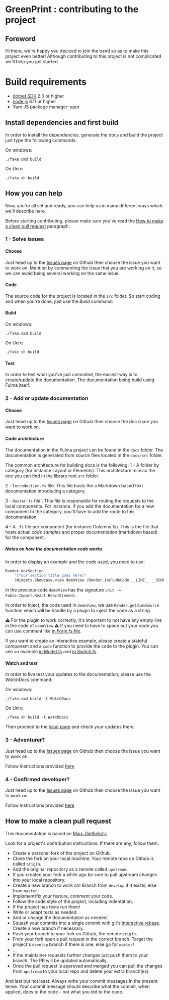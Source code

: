 # GreenPrint : contributing to the project

## Foreword
Hi there, we're happy you deciced to join the band so as to make this project even better!
Although contributing to this project is not complicated we'll help you get started.

# Build requirements

* [dotnet SDK](https://www.microsoft.com/net/download/core) 2.0 or higher
* [node.js](https://nodejs.org) 6.11 or higher
* Yarn JS package manager: [yarn](https://yarnpkg.com)

## Install dependencies and first build

In order to install the dependencies, generate the docs and build the project just type the following commands:

On windows:
```shell
./fake.cmd build
```

On Unix:
```shell
./fake.sh build
```

## How you can help
Now, you're all set and ready, you can help us in many different ways which we'll describe here.

Before starting contributing, please make sure you've read the [How to make a clean pull request](#how-to-make-a-clean-pull-requestpr) paragraph.

### 1 - Solve issues

#### Choose
Just head up to the [Issues page](https://github.com/kunjee17/GreenPrint/issues?q=is%3Aopen+is%3Aissue) on Github then choose the issue you want to work on. Mention by commenting the issue that you are working on it, so we can avoid being several working on the same issue.

#### Code
The source code for the project is located in the `src` folder.
So start coding and when you're done, just use the *Build* command:

#### Build

On windows:
```shell
./fake.cmd build
```

On Unix:
```shell
./fake.sh build
```

#### Test
In order to test what you've just commited, the easiest way is to create/update the documentation. The documentation being build using Fulma itself.

### 2 - Add or update documentation

#### Choose
Just head up to the [Issues page](https://github.com/kunjee17/GreenPrint/issues?q=is%3Aissue+is%3Aopen+label%3ADocumentation) on Github then choose the doc issue you want to work on.

#### Code architecture
The documentation in the Fulma project can be found in the `docs` folder. The documentation is generated from source files located in the `docs/src` folder.

The common architecture for building docs is the following:
1 - A folder by category (for instance Layout or Elements). This architecture mimics the one you can find in the library root `src` folder.

2 - `Introduction.fs` file. This file hosts the a Markdown based text documentation introducing a category.

3 - `Router.fs` file`. This file is responsible for routing the requests to the local components. For instance, if you add the documentation for a new component to the category, you'll have to add the route to this documentation

4 - A `.fs` file per component (for instance Columns.fs). This is the file that hosts actual *code samples* and proper documentation (markdown based) for the component.

##### Notes on how the documentation code works

In order to display an example and the code used, you need to use:

```fs
Render.docSection
    "[Your section title goes here]"
    (Widgets.Showcase.view demoView (Render.includeCode __LINE__ __SOURCE_FILE__))
```

In the previous code `demoView` has the signature `unit -> Fable.Import.React.ReactElement`.

In order to inject, the code used in `demoView`, we use `Render.getViewSource` function which will be handle by a plugin to inject the code as a string.

:warning: For the plugin to work correctly, it's important to not have any empty line in the code of `demoView` :warning: If you need to have to space out your code you can use comment like [in Form.fs file](docs/src/Fulma/Elements/Form.fs).

If you want to create an interactive example, please create a stateful component and a `code` function to provide the code to the plugin. You can see an example [in Model.fs](docs/src/Fulma/Components/Modal.fs) and [in Switch.fs](docs/src/FulmaExtensions/Switch.fs).

#### Watch and test
In order to live test your updates to the documentation, please use the *WatchDocs* command:

On windows:
```shell
./fake.cmd build -t WatchDocs
```

On Unix:
```shell
./fake.sh build -t WatchDocs
```

Then proceed to the [local page](http://localhost:8080) and check your updates there.

### 3 - Adventurer?
Just head up to the [Issues page](https://github.com/kunjee17/GreenPrint/issues?q=is%3Aissue+is%3Aopen+label%3A%22up+for+graps%22) on Github then choose the issue you want to work on.

Follow instructions provided [here](#1---solve-issues)

### 4 - Confirmed developer?
Just head up to the [Issues page](https://github.com/kunjee17/GreenPrint/issues?q=is%3Aissue+is%3Aopen+label%3Aenhancement) on Github then choose the issue you want to work on.

Follow instructions provided [here](#1---solve-issues)

## How to make a clean pull request

This documentation is based on [Marc Diethelm's](https://github.com/MarcDiethelm/contributing/edit/master/README.md)

Look for a project's contribution instructions. If there are any, follow them.

- Create a personal fork of the project on Github.
- Clone the fork on your local machine. Your remote repo on Github is called `origin`.
- Add the original repository as a remote called `upstream`.
- If you created your fork a while ago be sure to pull upstream changes into your local repository.
- Create a new branch to work on! Branch from `develop` if it exists, else from `master`.
- Implement/fix your feature, comment your code.
- Follow the code style of the project, including indentation.
- If the project has tests run them!
- Write or adapt tests as needed.
- Add or change the documentation as needed.
- Squash your commits into a single commit with git's [interactive rebase](https://help.github.com/articles/interactive-rebase). Create a new branch if necessary.
- Push your branch to your fork on Github, the remote `origin`.
- From your fork open a pull request in the correct branch. Target the project's `develop` branch if there is one, else go for `master`!
- …
- If the maintainer requests further changes just push them to your branch. The PR will be updated automatically.
- Once the pull request is approved and merged you can pull the changes from `upstream` to your local repo and delete
your extra branch(es).

And last but not least: Always write your commit messages in the present tense. Your commit message should describe what the commit, when applied, does to the code – not what you did to the code.

